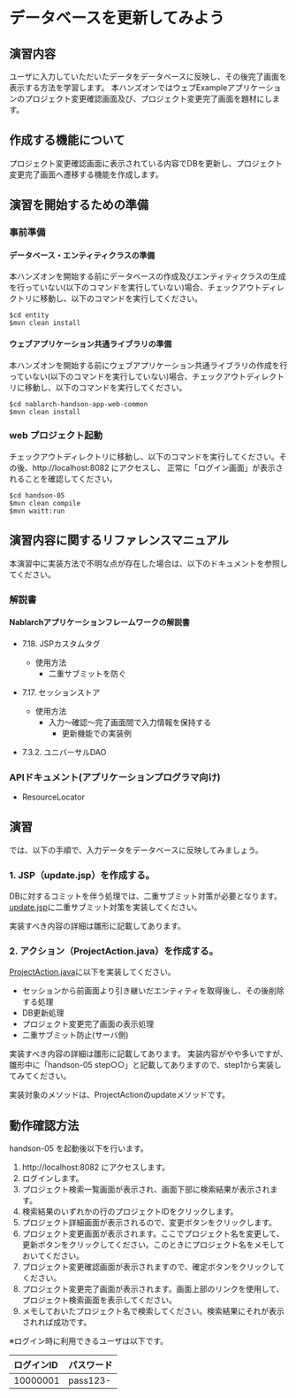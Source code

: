データベースを更新してみよう
==================================

## 演習内容
ユーザに入力していただいたデータをデータベースに反映し、その後完了画面を表示する方法を学習します。
  本ハンズオンではウェブExampleアプリケーションのプロジェクト変更確認画面及び、プロジェクト変更完了画面を題材にします。

## 作成する機能について

プロジェクト変更確認画面に表示されている内容でDBを更新し、プロジェクト変更完了画面へ遷移する機能を作成します。

## 演習を開始するための準備

### 事前準備

#### データベース・エンティティクラスの準備
本ハンズオンを開始する前にデータベースの作成及びエンティティクラスの生成を行っていない(以下のコマンドを実行していない)場合、チェックアウトディレクトリに移動し、以下のコマンドを実行してください。

    $cd entity
    $mvn clean install

#### ウェブアプリケーション共通ライブラリの準備
本ハンズオンを開始する前にウェブアプリケーション共通ライブラリの作成を行っていない(以下のコマンドを実行していない)場合、チェックアウトディレクトリに移動し、以下のコマンドを実行してください。

    $cd nablarch-handson-app-web-common
    $mvn clean install

### web プロジェクト起動
チェックアウトディレクトリに移動し、以下のコマンドを実行してください。その後、http://localhost:8082 にアクセスし、
  正常に「ログイン画面」が表示されることを確認してください。

    $cd handson-05
    $mvn clean compile
    $mvn waitt:run

## 演習内容に関するリファレンスマニュアル
本演習中に実装方法で不明な点が存在した場合は、以下のドキュメントを参照してください。

### 解説書

#### Nablarchアプリケーションフレームワークの解説書
- 7.18. JSPカスタムタグ
	- 使用方法
		- 二重サブミットを防ぐ

- 7.17. セッションストア
	- 使用方法
		- 入力～確認～完了画面間で入力情報を保持する
			- 更新機能での実装例

- 7.3.2. ユニバーサルDAO

### APIドキュメント(アプリケーションプログラマ向け)
- ResourceLocator

## 演習
では、以下の手順で、入力データをデータベースに反映してみましょう。

### 1. JSP（update.jsp）を作成する。
DBに対するコミットを伴う処理では、二重サブミット対策が必要となります。
  [update.jsp](./src/main/webapp/WEB-INF/view/project/update.jsp)に二重サブミット対策を実装してください。

実装すべき内容の詳細は雛形に記載してあります。

### 2. アクション（ProjectAction.java）を作成する。
[ProjectAction.java](./src/main/java/com/nablarch/example/app/web/action/ProjectAction.java)に以下を実装してください。

- セッションから前画面より引き継いだエンティティを取得後し、その後削除する処理
- DB更新処理
- プロジェクト変更完了画面の表示処理
- 二重サブミット防止(サーバ側)

実装すべき内容の詳細は雛形に記載してあります。
  実装内容がやや多いですが、雛形中に「handson-05  step○○」と記載してありますので、step1から実装してみてください。

実装対象のメソッドは、ProjectActionのupdateメソッドです。

## 動作確認方法
handson-05 を起動後以下を行います。

1. http://localhost:8082 にアクセスします。
2. ログインします。
3. プロジェクト検索一覧画面が表示され、画面下部に検索結果が表示されます。
4. 検索結果のいずれかの行のプロジェクトIDをクリックします。
5. プロジェクト詳細画面が表示されるので、変更ボタンをクリックします。
6. プロジェクト変更画面が表示されます。ここでプロジェクト名を変更して、更新ボタンをクリックしてください。このときにプロジェクト名をメモしておいてください。
7. プロジェクト変更確認画面が表示されますので、確定ボタンをクリックしてください。
8. プロジェクト変更完了画面が表示されます。画面上部のリンクを使用して、プロジェクト検索画面を表示してください。
9. メモしておいたプロジェクト名で検索してください。検索結果にそれが表示されれば成功です。


※ログイン時に利用できるユーザは以下です。

| ログインID | パスワード |
|:-------- |:---------|
| 10000001 | pass123- |
